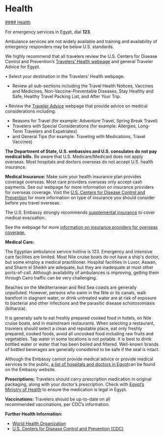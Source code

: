 # Health

[#### Health](javascript:void(0); "Health")

For emergency services in Egypt, dial **123**.

Ambulance services are not widely available and training and availability of emergency responders may be below U.S. standards.

We highly recommend that all travelers review the U.S. Centers for Disease Control and Prevention’s [Travelers’ Health webpage](https://wwwnc.cdc.gov/travel/) and general Traveler Advice for Egypt.

• Select your destination in the Travelers’ Health webpage.

* Review all sub-sections including the Travel Health Notices, Vaccines and Medicines, Non-Vaccine-Preventable Diseases, Stay Healthy and Safe, Healthy Travel Packing List, and After Your Trip.

• Review the [Traveler Advice](https://wwwnc.cdc.gov/travel/page/traveler-information-center) webpage that provide advice on medical considerations including:

* Reasons for Travel (for example: Adventure Travel, Spring Break Travel)
* Travelers with Special Considerations (for example: Allergies, Long-Term Travelers and Expatriates)
* and General Tips (for example: Traveling with Medications, Travel Vaccines)

**The Department of State, U.S. embassies and U.S. consulates do not pay medical bills.** Be aware that U.S. Medicare/Medicaid does not apply overseas. Most hospitals and doctors overseas do not accept U.S. health insurance.

**Medical Insurance:** Make sure your health insurance plan provides coverage overseas. Most care providers overseas only accept cash payments. See our webpage for more information on insurance providers for overseas coverage. Visit the [U.S. Centers for Disease Control and Prevention](https://wwwnc.cdc.gov/travel/page/insurance) for more information on type of insurance you should consider before you travel overseas.

The U.S. Embassy strongly recommends [supplemental insurance](https://travel.state.gov/content/travel/en/international-travel/before-you-go/your-health-abroad/insurance-providers-overseas.html) to cover medical evacuation.

See the webpage for more [information on insurance providers for overseas coverage.](https://travel.state.gov/content/travel/en/international-travel/before-you-go/your-health-abroad/insurance-providers-overseas.html)

**Medical Care:**

The Egyptian ambulance service hotline is 123. Emergency and intensive care facilities are limited. Most Nile cruise boats do not have a ship's doctor, but some employ a medical practitioner. Hospital facilities in Luxor, Aswan, and Sharm el Sheikh are adequate, but they are inadequate at most other ports-of-call. Although availability of ambulances is improving, getting them through Cairo traffic can be very challenging.

Beaches on the Mediterranean and Red Sea coasts are generally unpolluted. However, persons who swim in the Nile or its canals, walk barefoot in stagnant water, or drink untreated water are at risk of exposure to bacterial and other infections and the parasitic disease schistosomiasis (bilharzia).

It is generally safe to eat freshly prepared cooked food in hotels, on Nile cruise boats, and in mainstream restaurants. When selecting a restaurant, travelers should select a clean and reputable place, eat only freshly prepared, cooked foods, avoid all uncooked food including raw fruits and vegetables. Tap water in some locations is not potable. It is best to drink bottled water or water that has been boiled and filtered. Well-known brands of bottled beverages are generally considered to be safe if the seal is intact.

Although the Embassy cannot provide medical advice or provide medical services to the public, [a list of hospitals and doctors in Egypt](https://eg.usembassy.gov/u-s-citizen-services/local-resources-of-u-s-citizens/doctors/)can be found on the Embassy website.

**Prescriptions:** Travelers should carry prescription medication in original packaging, along with your doctor’s prescription. Check with [Egypt’s Ministry of Health](https://www.visitegypt.gov.eg/) to ensure the medication is legal in Egypt.

**Vaccinations:** Travelers should be up-to-date on all recommended vaccinations, per CDC’s information.

**Further Health Information:**

* [World Health Organization](https://www.who.int/countries/)
* [U.S. Centers for Disease Control and Prevention (CDC)](http://wwwnc.cdc.gov/travel/)